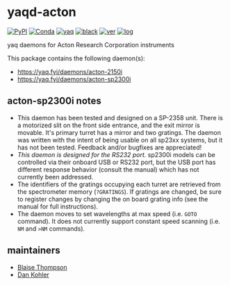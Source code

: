 # yaqd-acton

[![PyPI](https://img.shields.io/pypi/v/yaqd-acton)](https://pypi.org/project/yaqd-acton)
[![Conda](https://img.shields.io/conda/vn/conda-forge/yaqd-acton)](https://anaconda.org/conda-forge/yaqd-acton)
[![yaq](https://img.shields.io/badge/framework-yaq-orange)](https://yaq.fyi/)
[![black](https://img.shields.io/badge/code--style-black-black)](https://black.readthedocs.io/)
[![ver](https://img.shields.io/badge/calver-YYYY.0M.MICRO-blue)](https://calver.org/)
[![log](https://img.shields.io/badge/change-log-informational)](https://gitlab.com/yaq/yaqd-acton/-/blob/main/CHANGELOG.md)

yaq daemons for Acton Research Corporation instruments

This package contains the following daemon(s):

- https://yaq.fyi/daemons/acton-2150i
- https://yaq.fyi/daemons/acton-sp2300i

## acton-sp2300i notes
* This daemon has been tested and designed on a SP-2358 unit. There is a motorized slit on the front side entrance, and the exit mirror is movable. It's primary turret has a mirror and two gratings. The daemon was written with the intent of being usable on all sp23xx systems, but it has not been tested. Feedback and/or bugfixes are appreciated!
* _This daemon is designed for the RS232 port._ sp2300i models can be controlled via their onboard USB or RS232 port, but the USB port has different response behavior (consult the manual) which has not currently been addressed.
* The identifiers of the gratings occupying each turret are retrieved from the spectrometer memory (`?GRATINGS`).  If gratings are changed, be sure to register changes by changing the on board grating info (see the manual for full instructions).
* The daemon moves to set wavelengths at max speed (i.e. `GOTO` command).  It does not currently support constant speed scanning (i.e. `NM` and `>NM` commands).

## maintainers

- [Blaise Thompson](https://github.com/untzag)
- [Dan Kohler](https://github.com/ddkohler)

